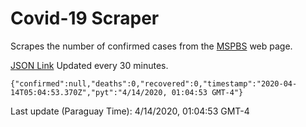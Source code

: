 # Covid-19 Scraper

Scrapes the number of confirmed cases from the [MSPBS](https://www.mspbs.gov.py/covid-19.php) web page.

[JSON Link](https://jmayalag.github.io/covid19-scrape/cases.json)
Updated every 30 minutes.
```
{"confirmed":null,"deaths":0,"recovered":0,"timestamp":"2020-04-14T05:04:53.370Z","pyt":"4/14/2020, 01:04:53 GMT-4"}
```
Last update (Paraguay Time): 4/14/2020, 01:04:53 GMT-4